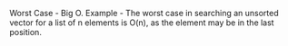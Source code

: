Worst Case - Big O. Example - The worst case in searching an unsorted vector for a list of n elements is O(n), as the element may be in the last position. 